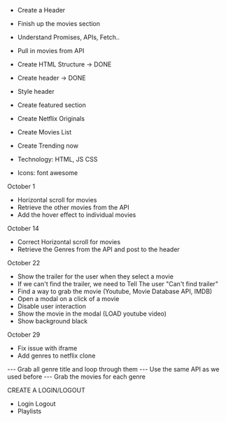 - Create a Header
- Finish up the movies section
- Understand Promises, APIs, Fetch..
- Pull in movies from API

- Create HTML Structure -> DONE
- Create header -> DONE
- Style header
- Create featured section
- Create Netflix Originals
- Create Movies List
- Create Trending now
- Technology: HTML, JS CSS
- Icons: font awesome

October 1

- Horizontal scroll for movies
- Retrieve the other movies from the API
- Add the hover effect to individual movies

October 14

- Correct Horizontal scroll for movies
- Retrieve the Genres from the API and post to the header

October 22

- Show the trailer for the user when they select a movie
- If we can't find the trailer, we need to Tell The user "Can't find trailer"
- Find a way to grab the movie (Youtube, Movie Database API, IMDB)
- Open a modal on a click of a movie
- Disable user interaction
- Show the movie in the modal (LOAD youtube video)
- Show background black

October 29

- Fix issue with iframe
- Add genres to netflix clone

--- Grab all genre title and loop through them
--- Use the same API as we used before
--- Grab the movies for each genre

CREATE A LOGIN/LOGOUT

- Login Logout
- Playlists
